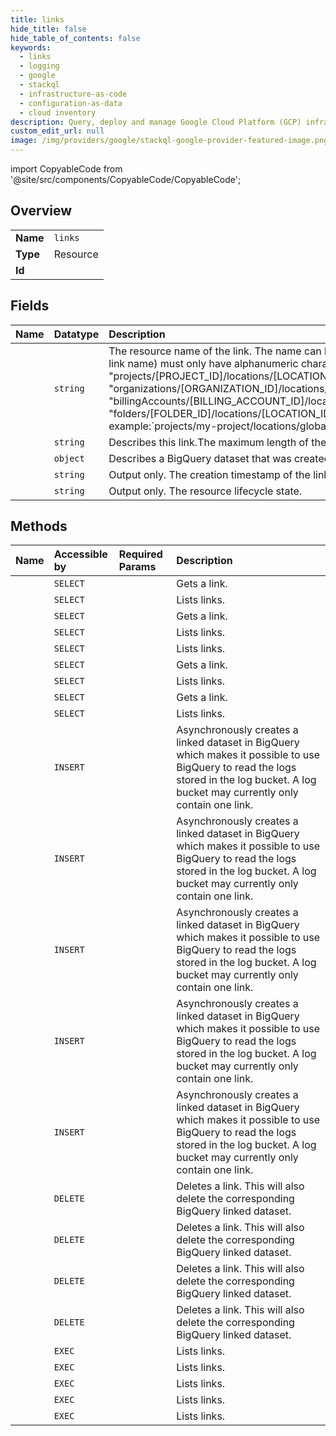 ```yaml
---
title: links
hide_title: false
hide_table_of_contents: false
keywords:
  - links
  - logging
  - google    
  - stackql
  - infrastructure-as-code
  - configuration-as-data
  - cloud inventory
description: Query, deploy and manage Google Cloud Platform (GCP) infrastructure and resources using SQL
custom_edit_url: null
image: /img/providers/google/stackql-google-provider-featured-image.png
---
```


import CopyableCode from '@site/src/components/CopyableCode/CopyableCode';




## Overview
<table><tbody>
<tr><td><b>Name</b></td><td><code>links</code></td></tr>
<tr><td><b>Type</b></td><td>Resource</td></tr>
<tr><td><b>Id</b></td><td><CopyableCode code="google.logging.links" /></td></tr>
</tbody></table>

## Fields
| Name | Datatype | Description |
|:-----|:---------|:------------|
| <CopyableCode code="name" /> | `string` | The resource name of the link. The name can have up to 100 characters. A valid link id (at the end of the link name) must only have alphanumeric characters and underscores within it. "projects/[PROJECT_ID]/locations/[LOCATION_ID]/buckets/[BUCKET_ID]/links/[LINK_ID]" "organizations/[ORGANIZATION_ID]/locations/[LOCATION_ID]/buckets/[BUCKET_ID]/links/[LINK_ID]" "billingAccounts/[BILLING_ACCOUNT_ID]/locations/[LOCATION_ID]/buckets/[BUCKET_ID]/links/[LINK_ID]" "folders/[FOLDER_ID]/locations/[LOCATION_ID]/buckets/[BUCKET_ID]/links/[LINK_ID]" For example:`projects/my-project/locations/global/buckets/my-bucket/links/my_link |
| <CopyableCode code="description" /> | `string` | Describes this link.The maximum length of the description is 8000 characters. |
| <CopyableCode code="bigqueryDataset" /> | `object` | Describes a BigQuery dataset that was created by a link. |
| <CopyableCode code="createTime" /> | `string` | Output only. The creation timestamp of the link. |
| <CopyableCode code="lifecycleState" /> | `string` | Output only. The resource lifecycle state. |
## Methods
| Name | Accessible by | Required Params | Description |
|:-----|:--------------|:----------------|:------------|
| <CopyableCode code="billing_accounts_locations_buckets_links_get" /> | `SELECT` | <CopyableCode code="billingAccountsId, bucketsId, linksId, locationsId" /> | Gets a link. |
| <CopyableCode code="billing_accounts_locations_buckets_links_list" /> | `SELECT` | <CopyableCode code="billingAccountsId, bucketsId, locationsId" /> | Lists links. |
| <CopyableCode code="folders_locations_buckets_links_get" /> | `SELECT` | <CopyableCode code="bucketsId, foldersId, linksId, locationsId" /> | Gets a link. |
| <CopyableCode code="folders_locations_buckets_links_list" /> | `SELECT` | <CopyableCode code="bucketsId, foldersId, locationsId" /> | Lists links. |
| <CopyableCode code="locations_buckets_links_list" /> | `SELECT` | <CopyableCode code="parent, parentType" /> | Lists links. |
| <CopyableCode code="organizations_locations_buckets_links_get" /> | `SELECT` | <CopyableCode code="bucketsId, linksId, locationsId, organizationsId" /> | Gets a link. |
| <CopyableCode code="organizations_locations_buckets_links_list" /> | `SELECT` | <CopyableCode code="bucketsId, locationsId, organizationsId" /> | Lists links. |
| <CopyableCode code="projects_locations_buckets_links_get" /> | `SELECT` | <CopyableCode code="bucketsId, linksId, locationsId, projectsId" /> | Gets a link. |
| <CopyableCode code="projects_locations_buckets_links_list" /> | `SELECT` | <CopyableCode code="bucketsId, locationsId, projectsId" /> | Lists links. |
| <CopyableCode code="billing_accounts_locations_buckets_links_create" /> | `INSERT` | <CopyableCode code="billingAccountsId, bucketsId, locationsId" /> | Asynchronously creates a linked dataset in BigQuery which makes it possible to use BigQuery to read the logs stored in the log bucket. A log bucket may currently only contain one link. |
| <CopyableCode code="folders_locations_buckets_links_create" /> | `INSERT` | <CopyableCode code="bucketsId, foldersId, locationsId" /> | Asynchronously creates a linked dataset in BigQuery which makes it possible to use BigQuery to read the logs stored in the log bucket. A log bucket may currently only contain one link. |
| <CopyableCode code="locations_buckets_links_create" /> | `INSERT` | <CopyableCode code="parent, parentType" /> | Asynchronously creates a linked dataset in BigQuery which makes it possible to use BigQuery to read the logs stored in the log bucket. A log bucket may currently only contain one link. |
| <CopyableCode code="organizations_locations_buckets_links_create" /> | `INSERT` | <CopyableCode code="bucketsId, locationsId, organizationsId" /> | Asynchronously creates a linked dataset in BigQuery which makes it possible to use BigQuery to read the logs stored in the log bucket. A log bucket may currently only contain one link. |
| <CopyableCode code="projects_locations_buckets_links_create" /> | `INSERT` | <CopyableCode code="bucketsId, locationsId, projectsId" /> | Asynchronously creates a linked dataset in BigQuery which makes it possible to use BigQuery to read the logs stored in the log bucket. A log bucket may currently only contain one link. |
| <CopyableCode code="billing_accounts_locations_buckets_links_delete" /> | `DELETE` | <CopyableCode code="billingAccountsId, bucketsId, linksId, locationsId" /> | Deletes a link. This will also delete the corresponding BigQuery linked dataset. |
| <CopyableCode code="folders_locations_buckets_links_delete" /> | `DELETE` | <CopyableCode code="bucketsId, foldersId, linksId, locationsId" /> | Deletes a link. This will also delete the corresponding BigQuery linked dataset. |
| <CopyableCode code="organizations_locations_buckets_links_delete" /> | `DELETE` | <CopyableCode code="bucketsId, linksId, locationsId, organizationsId" /> | Deletes a link. This will also delete the corresponding BigQuery linked dataset. |
| <CopyableCode code="projects_locations_buckets_links_delete" /> | `DELETE` | <CopyableCode code="bucketsId, linksId, locationsId, projectsId" /> | Deletes a link. This will also delete the corresponding BigQuery linked dataset. |
| <CopyableCode code="_billing_accounts_locations_buckets_links_list" /> | `EXEC` | <CopyableCode code="billingAccountsId, bucketsId, locationsId" /> | Lists links. |
| <CopyableCode code="_folders_locations_buckets_links_list" /> | `EXEC` | <CopyableCode code="bucketsId, foldersId, locationsId" /> | Lists links. |
| <CopyableCode code="_locations_buckets_links_list" /> | `EXEC` | <CopyableCode code="parent, parentType" /> | Lists links. |
| <CopyableCode code="_organizations_locations_buckets_links_list" /> | `EXEC` | <CopyableCode code="bucketsId, locationsId, organizationsId" /> | Lists links. |
| <CopyableCode code="_projects_locations_buckets_links_list" /> | `EXEC` | <CopyableCode code="bucketsId, locationsId, projectsId" /> | Lists links. |
